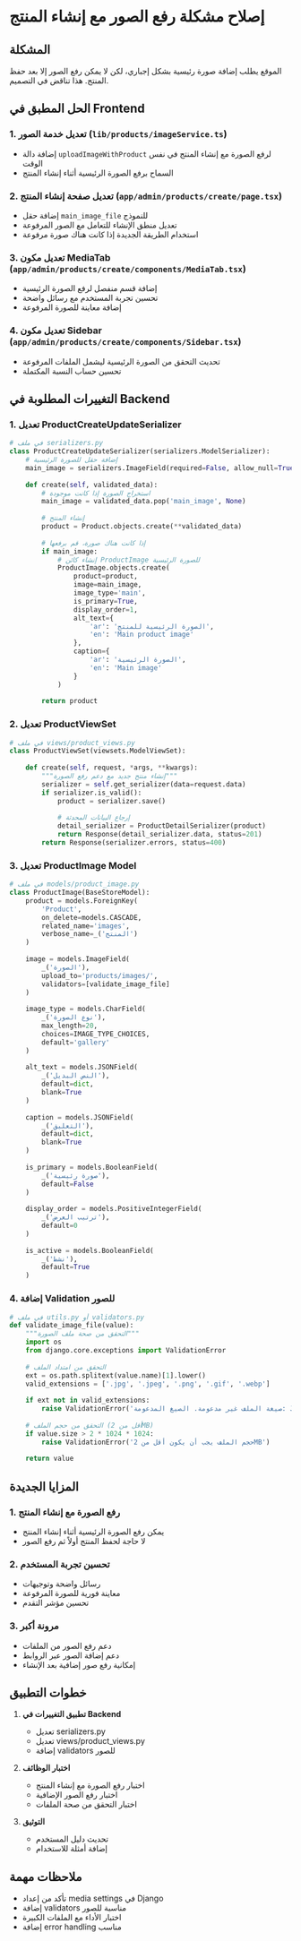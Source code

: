 # إصلاح مشكلة رفع الصور مع إنشاء المنتج

## المشكلة
الموقع يطلب إضافة صورة رئيسية بشكل إجباري، لكن لا يمكن رفع الصور إلا بعد حفظ المنتج. هذا تناقض في التصميم.

## الحل المطبق في Frontend

### 1. تعديل خدمة الصور (`lib/products/imageService.ts`)
- إضافة دالة `uploadImageWithProduct` لرفع الصورة مع إنشاء المنتج في نفس الوقت
- السماح برفع الصورة الرئيسية أثناء إنشاء المنتج

### 2. تعديل صفحة إنشاء المنتج (`app/admin/products/create/page.tsx`)
- إضافة حقل `main_image_file` للنموذج
- تعديل منطق الإنشاء للتعامل مع الصور المرفوعة
- استخدام الطريقة الجديدة إذا كانت هناك صورة مرفوعة

### 3. تعديل مكون MediaTab (`app/admin/products/create/components/MediaTab.tsx`)
- إضافة قسم منفصل لرفع الصورة الرئيسية
- تحسين تجربة المستخدم مع رسائل واضحة
- إضافة معاينة للصورة المرفوعة

### 4. تعديل مكون Sidebar (`app/admin/products/create/components/Sidebar.tsx`)
- تحديث التحقق من الصورة الرئيسية ليشمل الملفات المرفوعة
- تحسين حساب النسبة المكتملة

## التغييرات المطلوبة في Backend

### 1. تعديل ProductCreateUpdateSerializer

```python
# في ملف serializers.py
class ProductCreateUpdateSerializer(serializers.ModelSerializer):
    # إضافة حقل للصورة الرئيسية
    main_image = serializers.ImageField(required=False, allow_null=True)
    
    def create(self, validated_data):
        # استخراج الصورة إذا كانت موجودة
        main_image = validated_data.pop('main_image', None)
        
        # إنشاء المنتج
        product = Product.objects.create(**validated_data)
        
        # إذا كانت هناك صورة، قم برفعها
        if main_image:
            # إنشاء كائن ProductImage للصورة الرئيسية
            ProductImage.objects.create(
                product=product,
                image=main_image,
                image_type='main',
                is_primary=True,
                display_order=1,
                alt_text={
                    'ar': 'الصورة الرئيسية للمنتج',
                    'en': 'Main product image'
                },
                caption={
                    'ar': 'الصورة الرئيسية',
                    'en': 'Main image'
                }
            )
        
        return product
```

### 2. تعديل ProductViewSet

```python
# في ملف views/product_views.py
class ProductViewSet(viewsets.ModelViewSet):
    
    def create(self, request, *args, **kwargs):
        """إنشاء منتج جديد مع دعم رفع الصورة"""
        serializer = self.get_serializer(data=request.data)
        if serializer.is_valid():
            product = serializer.save()
            
            # إرجاع البيانات المحدثة
            detail_serializer = ProductDetailSerializer(product)
            return Response(detail_serializer.data, status=201)
        return Response(serializer.errors, status=400)
```

### 3. تعديل ProductImage Model

```python
# في ملف models/product_image.py
class ProductImage(BaseStoreModel):
    product = models.ForeignKey(
        'Product',
        on_delete=models.CASCADE,
        related_name='images',
        verbose_name=_('المنتج')
    )
    
    image = models.ImageField(
        _('الصورة'),
        upload_to='products/images/',
        validators=[validate_image_file]
    )
    
    image_type = models.CharField(
        _('نوع الصورة'),
        max_length=20,
        choices=IMAGE_TYPE_CHOICES,
        default='gallery'
    )
    
    alt_text = models.JSONField(
        _('النص البديل'),
        default=dict,
        blank=True
    )
    
    caption = models.JSONField(
        _('التعليق'),
        default=dict,
        blank=True
    )
    
    is_primary = models.BooleanField(
        _('صورة رئيسية'),
        default=False
    )
    
    display_order = models.PositiveIntegerField(
        _('ترتيب العرض'),
        default=0
    )
    
    is_active = models.BooleanField(
        _('نشط'),
        default=True
    )
```

### 4. إضافة Validation للصور

```python
# في ملف utils.py أو validators.py
def validate_image_file(value):
    """التحقق من صحة ملف الصورة"""
    import os
    from django.core.exceptions import ValidationError
    
    # التحقق من امتداد الملف
    ext = os.path.splitext(value.name)[1].lower()
    valid_extensions = ['.jpg', '.jpeg', '.png', '.gif', '.webp']
    
    if ext not in valid_extensions:
        raise ValidationError('صيغة الملف غير مدعومة. الصيغ المدعومة: JPG, PNG, GIF, WebP')
    
    # التحقق من حجم الملف (أقل من 2MB)
    if value.size > 2 * 1024 * 1024:
        raise ValidationError('حجم الملف يجب أن يكون أقل من 2MB')
    
    return value
```

## المزايا الجديدة

### 1. رفع الصورة مع إنشاء المنتج
- يمكن رفع الصورة الرئيسية أثناء إنشاء المنتج
- لا حاجة لحفظ المنتج أولاً ثم رفع الصور

### 2. تحسين تجربة المستخدم
- رسائل واضحة وتوجيهات
- معاينة فورية للصورة المرفوعة
- تحسين مؤشر التقدم

### 3. مرونة أكبر
- دعم رفع الصور من الملفات
- دعم إضافة الصور عبر الروابط
- إمكانية رفع صور إضافية بعد الإنشاء

## خطوات التطبيق

1. **تطبيق التغييرات في Backend**
   - تعديل serializers.py
   - تعديل views/product_views.py
   - إضافة validators للصور

2. **اختبار الوظائف**
   - اختبار رفع الصورة مع إنشاء المنتج
   - اختبار رفع الصور الإضافية
   - اختبار التحقق من صحة الملفات

3. **التوثيق**
   - تحديث دليل المستخدم
   - إضافة أمثلة للاستخدام

## ملاحظات مهمة

- تأكد من إعداد media settings في Django
- إضافة validators مناسبة للصور
- اختبار الأداء مع الملفات الكبيرة
- إضافة error handling مناسب 